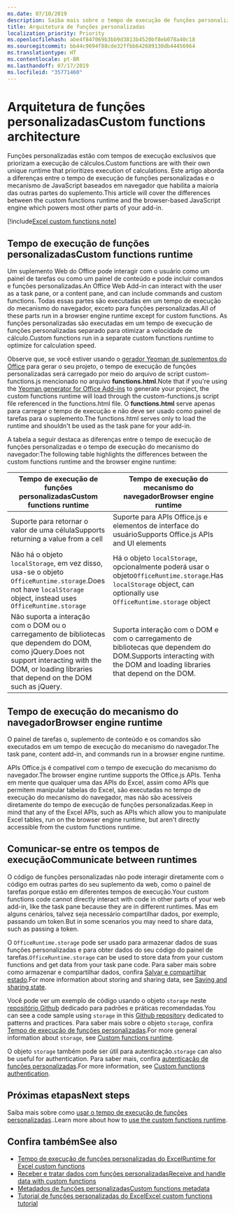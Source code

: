 ```yaml
---
ms.date: 07/10/2019
description: Saiba mais sobre o tempo de execução de funções personalizadas do Excel.
title: Arquitetura de funções personalizadas
localization_priority: Priority
ms.openlocfilehash: abe4f847069b3bb9d3813b4520bf8eb078a40c18
ms.sourcegitcommit: bb44c9694f88cde32ffbb642689130db44456964
ms.translationtype: HT
ms.contentlocale: pt-BR
ms.lasthandoff: 07/17/2019
ms.locfileid: "35771460"
---
```

# <a name="custom-functions-architecture"></a><span data-ttu-id="fa2e8-103">Arquitetura de funções personalizadas</span><span class="sxs-lookup"><span data-stu-id="fa2e8-103">Custom functions architecture</span></span>

 <span data-ttu-id="fa2e8-104">Funções personalizadas estão com tempos de execução exclusivos que priorizam a execução de cálculos.</span><span class="sxs-lookup"><span data-stu-id="fa2e8-104">Custom functions are with their own unique runtime that prioritizes execution of calculations.</span></span> <span data-ttu-id="fa2e8-105">Este artigo aborda a diferenças entre o tempo de execução de funções personalizadas e o mecanismo de JavaScript baseados em navegador que habilita a maioria das outras partes do suplemento.</span><span class="sxs-lookup"><span data-stu-id="fa2e8-105">This article will cover the differences between the custom functions runtime and the browser-based JavaScript engine which powers most other parts of your add-in.</span></span>

[!include[Excel custom functions note](../includes/excel-custom-functions-note.md)]

## <a name="custom-functions-runtime"></a><span data-ttu-id="fa2e8-106">Tempo de execução de funções personalizadas</span><span class="sxs-lookup"><span data-stu-id="fa2e8-106">Custom functions runtime</span></span>

<span data-ttu-id="fa2e8-107">Um suplemento Web do Office pode interagir com o usuário como um painel de tarefas ou como um painel de conteúdo e pode incluir comandos e funções personalizadas.</span><span class="sxs-lookup"><span data-stu-id="fa2e8-107">An Office Web Add-in can interact with the user as a task pane, or a content pane, and can include commands and custom functions.</span></span> <span data-ttu-id="fa2e8-108">Todas essas partes são executadas em um tempo de execução do mecanismo do navegador, exceto para funções personalizadas.</span><span class="sxs-lookup"><span data-stu-id="fa2e8-108">All of these parts run in a browser engine runtime except for custom functions.</span></span> <span data-ttu-id="fa2e8-109">As funções personalizadas são executadas em um tempo de execução de funções personalizadas separado para otimizar a velocidade de cálculo.</span><span class="sxs-lookup"><span data-stu-id="fa2e8-109">Custom functions run in a separate custom functions runtime to optimize for calculation speed.</span></span>

<span data-ttu-id="fa2e8-110">Observe que, se você estiver usando o [gerador Yeoman de suplementos do Office](https://www.npmjs.com/package/generator-office) para gerar o seu projeto, o tempo de execução de funções personalizadas será carregado por meio do arquivo de script custom-functions.js mencionado no arquivo **functions.html**.</span><span class="sxs-lookup"><span data-stu-id="fa2e8-110">Note that if you're using the [Yeoman generator for Office Add-ins](https://www.npmjs.com/package/generator-office) to generate your project, the custom functions runtime will load through the custom-functions.js script file referenced in the functions.html file.</span></span> <span data-ttu-id="fa2e8-111">O **functions.html** serve apenas para carregar o tempo de execução e não deve ser usado como painel de tarefas para o suplemento.</span><span class="sxs-lookup"><span data-stu-id="fa2e8-111">The functions.html serves only to load the runtime and shouldn't be used as the task pane for your add-in.</span></span>

<span data-ttu-id="fa2e8-112">A tabela a seguir destaca as diferenças entre o tempo de execução de funções personalizadas e o tempo de execução do mecanismo do navegador:</span><span class="sxs-lookup"><span data-stu-id="fa2e8-112">The following table highlights the differences between the custom functions runtime and the browser engine runtime:</span></span>

| <span data-ttu-id="fa2e8-113">Tempo de execução de funções personalizadas</span><span class="sxs-lookup"><span data-stu-id="fa2e8-113">Custom functions runtime</span></span>  | <span data-ttu-id="fa2e8-114">Tempo de execução do mecanismo do navegador</span><span class="sxs-lookup"><span data-stu-id="fa2e8-114">Browser engine runtime</span></span>    |
|------------------------------------------------------------------ |-------------------------------------------------------------------------------------------------------------- |
| <span data-ttu-id="fa2e8-115">Suporte para retornar o valor de uma célula</span><span class="sxs-lookup"><span data-stu-id="fa2e8-115">Supports returning a value from a cell</span></span>    | <span data-ttu-id="fa2e8-116">Suporte para APIs Office.js e elementos de interface do usuário</span><span class="sxs-lookup"><span data-stu-id="fa2e8-116">Supports Office.js APIs and UI elements</span></span>   |
| <span data-ttu-id="fa2e8-117">Não há o objeto `localStorage`, em vez disso, usa-se o objeto `OfficeRuntime.storage`.</span><span class="sxs-lookup"><span data-stu-id="fa2e8-117">Does not have `localStorage` object, instead uses `OfficeRuntime.storage`</span></span>     | <span data-ttu-id="fa2e8-118">Há o objeto `localStorage`, opcionalmente poderá usar o objeto`OfficeRuntime.storage`.</span><span class="sxs-lookup"><span data-stu-id="fa2e8-118">Has `localStorage` object, can optionally use `OfficeRuntime.storage` object</span></span>     |
| <span data-ttu-id="fa2e8-119">Não suporta a interação com o DOM ou o carregamento de  bibliotecas que dependem do DOM, como jQuery.</span><span class="sxs-lookup"><span data-stu-id="fa2e8-119">Does not support interacting with the DOM, or loading libraries that depend on the DOM such as jQuery.</span></span>    | <span data-ttu-id="fa2e8-120">Suporta interação com o DOM e com o carregamento de bibliotecas que dependem do DOM.</span><span class="sxs-lookup"><span data-stu-id="fa2e8-120">Supports interacting with the DOM and loading libraries that depend on the DOM.</span></span> |

## <a name="browser-engine-runtime"></a><span data-ttu-id="fa2e8-121">Tempo de execução do mecanismo do navegador</span><span class="sxs-lookup"><span data-stu-id="fa2e8-121">Browser engine runtime</span></span>

<span data-ttu-id="fa2e8-122">O painel de tarefas o, suplemento de conteúdo e os comandos são executados em um tempo de execução do mecanismo do navegador.</span><span class="sxs-lookup"><span data-stu-id="fa2e8-122">The task pane, content add-in, and commands run in a browser engine runtime.</span></span>

<span data-ttu-id="fa2e8-123">APIs Office.js é compatível com o tempo de execução do mecanismo do navegador.</span><span class="sxs-lookup"><span data-stu-id="fa2e8-123">The browser engine runtime supports the Office.js APIs.</span></span> <span data-ttu-id="fa2e8-124">Tenha em mente que qualquer uma das APIs do Excel, assim como APIs que permitem manipular tabelas do Excel, são executadas no tempo de execução do mecanismo do navegador, mas não são acessíveis diretamente do tempo de execução de funções personalizadas.</span><span class="sxs-lookup"><span data-stu-id="fa2e8-124">Keep in mind that any of the Excel APIs, such as APIs which allow you to manipulate Excel tables, run on the browser engine runtime, but aren't directly accessible from the custom functions runtime.</span></span>

## <a name="communicate-between-runtimes"></a><span data-ttu-id="fa2e8-125">Comunicar-se entre os tempos de execução</span><span class="sxs-lookup"><span data-stu-id="fa2e8-125">Communicate between runtimes</span></span>

<span data-ttu-id="fa2e8-126">O código de funções personalizadas não pode interagir diretamente com o código em outras partes do seu suplemento da web, como o painel de tarefas porque estão em diferentes tempos de execução.</span><span class="sxs-lookup"><span data-stu-id="fa2e8-126">Your custom functions code cannot directly interact with code in other parts of your web add-in, like the task pane because they are in different runtimes.</span></span> <span data-ttu-id="fa2e8-127">Mas em alguns cenários, talvez seja necessário compartilhar dados, por exemplo, passando um token.</span><span class="sxs-lookup"><span data-stu-id="fa2e8-127">But in some scenarios you may need to share data, such as passing a token.</span></span>

<span data-ttu-id="fa2e8-128">O `OfficeRuntime.storage` pode ser usado para armazenar dados de suas funções personalizadas e para obter dados do seu código do painel de tarefas.</span><span class="sxs-lookup"><span data-stu-id="fa2e8-128">`OfficeRuntime.storage` can be used to store data from your custom functions and get data from your task pane code.</span></span> <span data-ttu-id="fa2e8-129">Para saber mais sobre como armazenar e compartilhar dados, confira [Salvar e compartilhar estado](custom-functions-save-state.md).</span><span class="sxs-lookup"><span data-stu-id="fa2e8-129">For more information about storing and sharing data, see [Saving and sharing state](custom-functions-save-state.md).</span></span>

<span data-ttu-id="fa2e8-130">Você pode ver um exemplo de código usando o objeto `storage` neste [repositório Github](https://github.com/OfficeDev/PnP-OfficeAddins/tree/master/Excel-custom-functions/AsyncStorage) dedicado para padrões e práticas recomendadas.</span><span class="sxs-lookup"><span data-stu-id="fa2e8-130">You can see a code sample using `storage` in this [Github repository](https://github.com/OfficeDev/PnP-OfficeAddins/tree/master/Excel-custom-functions/AsyncStorage) dedicated to patterns and practices.</span></span>
<span data-ttu-id="fa2e8-131">Para saber mais sobre o objeto `storage`, confira [Tempo de execução de funções personalizadas](./custom-functions-runtime.md).</span><span class="sxs-lookup"><span data-stu-id="fa2e8-131">For more general information about `storage`, see [Custom functions runtime](./custom-functions-runtime.md).</span></span>

<span data-ttu-id="fa2e8-132">O objeto `storage` também pode ser útil para autenticação.</span><span class="sxs-lookup"><span data-stu-id="fa2e8-132">`storage` can also be useful for authentication.</span></span> <span data-ttu-id="fa2e8-133">Para saber mais, confira [autenticação de funções personalizadas](custom-functions-authentication.md).</span><span class="sxs-lookup"><span data-stu-id="fa2e8-133">For more information, see [Custom functions authentication](custom-functions-authentication.md).</span></span>

## <a name="next-steps"></a><span data-ttu-id="fa2e8-134">Próximas etapas</span><span class="sxs-lookup"><span data-stu-id="fa2e8-134">Next steps</span></span>
<span data-ttu-id="fa2e8-135">Saiba mais sobre como [usar o tempo de execução de funções personalizadas](custom-functions-runtime.md)..</span><span class="sxs-lookup"><span data-stu-id="fa2e8-135">Learn more about how to [use the custom functions runtime](custom-functions-runtime.md).</span></span>

## <a name="see-also"></a><span data-ttu-id="fa2e8-136">Confira também</span><span class="sxs-lookup"><span data-stu-id="fa2e8-136">See also</span></span>

* [<span data-ttu-id="fa2e8-137">Tempo de execução de funções personalizadas do Excel</span><span class="sxs-lookup"><span data-stu-id="fa2e8-137">Runtime for Excel custom functions</span></span>](custom-functions-runtime.md)
* [<span data-ttu-id="fa2e8-138">Receber e tratar dados com funções personalizadas</span><span class="sxs-lookup"><span data-stu-id="fa2e8-138">Receive and handle data with custom functions</span></span>](custom-functions-web-reqs.md)
* [<span data-ttu-id="fa2e8-139">Metadados de funções personalizadas</span><span class="sxs-lookup"><span data-stu-id="fa2e8-139">Custom functions metadata</span></span>](custom-functions-json.md)
* [<span data-ttu-id="fa2e8-140">Tutorial de funções personalizadas do Excel</span><span class="sxs-lookup"><span data-stu-id="fa2e8-140">Excel custom functions tutorial</span></span>](../tutorials/excel-tutorial-create-custom-functions.md)
